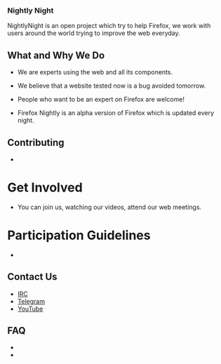 
### Nightly Night

NightlyNight is an open project which try to help Firefox, we work with users around the world trying to improve the web everyday.

## What and Why We Do

* We are experts using the web and all its components. 

* We believe that a website tested now is a bug avoided tomorrow.

* People who want to be an expert on Firefox are welcome!

* Firefox Nightly is an alpha version of Firefox which is updated every night.


## Contributing

* 

# Get Involved

* You can join us, watching our videos, attend our web meetings.

# Participation Guidelines

+ 

## Contact Us

* [IRC](irc "IRC")
* [Telegram](Telegram "Telegram")
* [YouTube](YouTube "YouTube")

## FAQ

* 
* 




